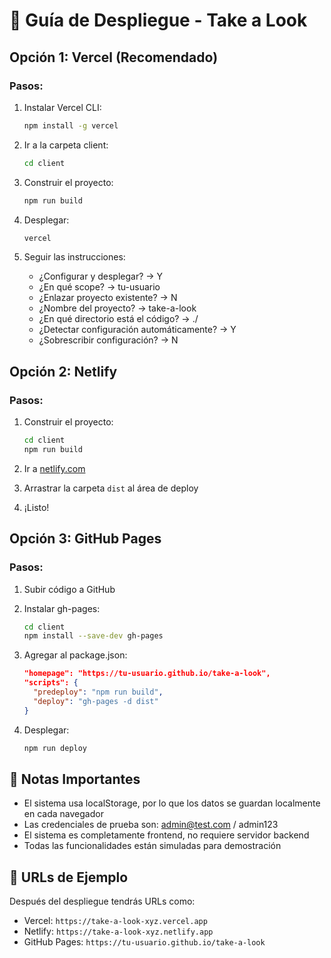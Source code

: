 # 🚀 Guía de Despliegue - Take a Look

## Opción 1: Vercel (Recomendado)

### Pasos:
1. Instalar Vercel CLI:
   ```bash
   npm install -g vercel
   ```

2. Ir a la carpeta client:
   ```bash
   cd client
   ```

3. Construir el proyecto:
   ```bash
   npm run build
   ```

4. Desplegar:
   ```bash
   vercel
   ```

5. Seguir las instrucciones:
   - ¿Configurar y desplegar? → Y
   - ¿En qué scope? → tu-usuario
   - ¿Enlazar proyecto existente? → N
   - ¿Nombre del proyecto? → take-a-look
   - ¿En qué directorio está el código? → ./
   - ¿Detectar configuración automáticamente? → Y
   - ¿Sobrescribir configuración? → N

## Opción 2: Netlify

### Pasos:
1. Construir el proyecto:
   ```bash
   cd client
   npm run build
   ```

2. Ir a [netlify.com](https://netlify.com)
3. Arrastrar la carpeta `dist` al área de deploy
4. ¡Listo!

## Opción 3: GitHub Pages

### Pasos:
1. Subir código a GitHub
2. Instalar gh-pages:
   ```bash
   cd client
   npm install --save-dev gh-pages
   ```

3. Agregar al package.json:
   ```json
   "homepage": "https://tu-usuario.github.io/take-a-look",
   "scripts": {
     "predeploy": "npm run build",
     "deploy": "gh-pages -d dist"
   }
   ```

4. Desplegar:
   ```bash
   npm run deploy
   ```

## 📝 Notas Importantes

- El sistema usa localStorage, por lo que los datos se guardan localmente en cada navegador
- Las credenciales de prueba son: admin@test.com / admin123
- El sistema es completamente frontend, no requiere servidor backend
- Todas las funcionalidades están simuladas para demostración

## 🔗 URLs de Ejemplo

Después del despliegue tendrás URLs como:
- Vercel: `https://take-a-look-xyz.vercel.app`
- Netlify: `https://take-a-look-xyz.netlify.app`
- GitHub Pages: `https://tu-usuario.github.io/take-a-look`
